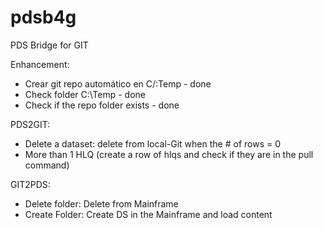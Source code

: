 # pdsb4g
PDS Bridge for GIT

Enhancement:
- Crear git repo automático en C/:Temp - done
- Check folder C:\Temp - done
- Check if the repo folder exists - done

PDS2GIT: 
- Delete a dataset: delete from local-Git when the # of rows = 0
- More than 1 HLQ (create a row of hlqs and check if they are in the pull command)

GIT2PDS:
- Delete folder: Delete from Mainframe
- Create Folder: Create DS in the Mainframe and load content